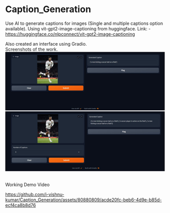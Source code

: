 # Caption_Generation
 Use AI to generate captions for images (Single and multiple captions option available). Using vit-gpt2-image-captioning from huggingface.
 Link: - https://huggingface.co/nlpconnect/vit-gpt2-image-captioning
 
 Also created an interface using Gradio.
 <br />
 Screenshots of the work.
 <br />
![](AI_ML_Caption_Images/Images%20for%20Readme/CG1.jpg)
![](AI_ML_Caption_Images/Images%20for%20Readme/CG3.jpg)

 <br />
Working Demo Video
 <br />
 
https://github.com/i-vishnu-kumar/Caption_Generation/assets/80880809/acde20fc-beb6-4d9e-b85d-ecf4ca8b8d76


 
